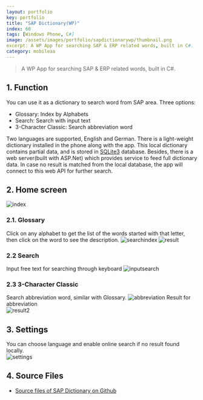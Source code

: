 ```yaml
---
layout: portfolio
key: portfolio
title: "SAP Dictionary(WP)"
index: 60
tags: [Windows Phone, C#]
image: /assets/images/portfolio/sapdictionarywp/thumbnail.png
excerpt: A WP App for searching SAP & ERP related words, built in C#.
category: mobileaa
---
```


> A WP App for searching SAP & ERP related words, built in C#.

## 1. Function
You can use it as a dictionary to search word from SAP area. Three options:  
* Glossary: Index by Alphabets
* Search: Search with input text
* 3-Character Classic: Search abbreviation word

Two languages are supported, English and German. There is a light-weight dictionary installed in the phone along with the app. This local dictionary contains partial data, and is stored in [SQLite3](https://www.sqlite.org/) database. Besides, there is a web server(built with ASP.Net) which provides service to feed full dictionary data. In case no result is matched from the local database, the app will connect to this web API for further search.  

## 2. Home screen  
![index](/assets/images/portfolio/sapdictionarywp/index.png "index")  
### 2.1. Glossary
Click on any alphabet to get the list of the words started with that letter, then click on the word to see the description.
![searchindex](/assets/images/portfolio/sapdictionarywp/searchindex.png "searchindex")
![result](/assets/images/portfolio/sapdictionarywp/result.png "result")
### 2.2 Search  
Input free text for searching through keyboard
![inputsearch](/assets/images/portfolio/sapdictionarywp/search.png "inputsearch")
### 2.3 3-Character Classic
Search abbreviation word, similar with Glossary.
![abbreviation](/assets/images/portfolio/sapdictionarywp/abbreviation.png "abbreviation")
Result for abbreviation  
![result2](/assets/images/portfolio/sapdictionarywp/result2.png "result2")
## 3. Settings
You can choose language and enable online search if no result found locally.  
![settings](/assets/images/portfolio/sapdictionarywp/settings.png "settings")
## 4. Source Files
* [Source files of SAP Dictionary on Github](https://github.com/jojozhuang/Portfolio/tree/master/SAPDictionary/Src/DictionaryPhone)

